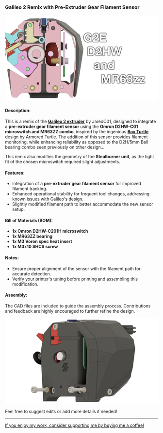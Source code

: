 ### Galileo 2 Remix with Pre-Extruder Gear Filament Sensor

![Image](./images/picture1.png)

#### Description:
This is a remix of the [**Galileo 2 extruder**](https://github.com/JaredC01/Galileo2) by JaredC01, designed to integrate a **pre-extruder gear filament sensor** using the **Omron D2HW-C01 microswitch and MR63ZZ combo**, inspired by the ingenious [**Box Turtle**](https://github.com/ArmoredTurtle/BoxTurtle) design by Armored Turtle. The addition of this sensor provides filament monitoring, while enhancing reliability as opposed to the D2H/5mm Ball bearing combo seen previously on other design...

This remix also modifies the geometry of the **Stealburner unit**, as the tight fit of the chosen microswitch required slight adjustments.

#### Features:
- Integration of a **pre-extruder gear filament sensor** for improved filament tracking.
- Enhanced operational stability for frequent tool changes, addressing known issues with Galileo's design.
- Slightly modified filament path to better accommodate the new sensor setup.

#### Bill of Materials (BOM):
- **1x Omron D2HW-C201H microswitch**
- **1x MR63ZZ bearing**
- **1x M3 Voron spec heat insert**
- **1x M3x10 SHCS screw**

#### Notes:
- Ensure proper alignment of the sensor with the filament path for accurate detection.
- Verify your printer's tuning before printing and assembling this modification.

#### Assembly:
The CAD files are included to guide the assembly process. Contributions and feedback are highly encouraged to further refine the design. 

![Image](./images/picture2.png)

Feel free to suggest edits or add more details if needed!


---

[If you enjoy my work, consider supporting me by buying me a coffee!](https://buymeacoffee.com/Ntrondle)
